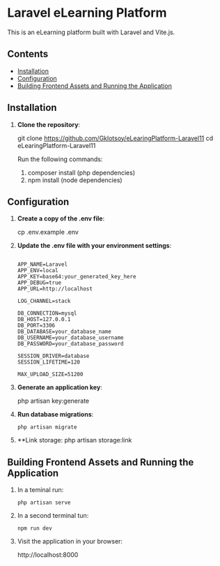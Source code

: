 # Laravel eLearning Platform

This is an eLearning platform built with Laravel and Vite.js.

## Contents

- [Installation](#installation)
- [Configuration](#configuration)
- [Building Frontend Assets and Running the Application](#building-frontend-assets-and-running-the-application)

## Installation

1. **Clone the repository**:
   
   git clone https://github.com/Gklotsoy/eLearingPlatform-Laravel11
   cd eLearingPlatform-Laravel11
    
    Run the following commands:
    1. composer install (php dependencies)
    2. npm install (node dependencies)

## Configuration

1. **Create a copy of the .env file**:

    cp .env.example .env

2. **Update the .env file with your environment settings**:
    ```

    APP_NAME=Laravel
    APP_ENV=local
    APP_KEY=base64:your_generated_key_here
    APP_DEBUG=true
    APP_URL=http://localhost
    
    LOG_CHANNEL=stack
    
    DB_CONNECTION=mysql
    DB_HOST=127.0.0.1
    DB_PORT=3306
    DB_DATABASE=your_database_name
    DB_USERNAME=your_database_username
    DB_PASSWORD=your_database_password
    
    SESSION_DRIVER=database
    SESSION_LIFETIME=120

    MAX_UPLOAD_SIZE=51200
    ```
   
4. **Generate an application key**:

    php artisan key:generate

5. **Run database migrations**:
    ```
   php artisan migrate
    ```
7. **Link storage:
   php artisan storage:link

## Building Frontend Assets and Running the Application

1. In a teminal run:
    ```
    php artisan serve
    ```
2. In a second terminal tun:
    ```
    npm run dev 
    ```

3. Visit the application in your browser:

    http://localhost:8000

